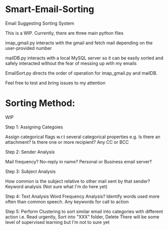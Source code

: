 # Smart-Email-Sorting
Email Suggesting Sorting System

This is a WIP.
Currently, there are three main python files

imap_gmail.py interacts with the gmail and fetch mail depending on the user-provided number

mailDB.py interacts with a local MySQL server so it can be easily sorted and safely interacted
without the fear of messing up with my emails

EmailSort.py directs the order of operation for imap_gmail.py and mailDB.

Feel free to test and bring issues to my attention

# Sorting Method:
WIP

Step 1: Assigning Categoies

Assign categorical flags w.r.t several categorical properties e.g.
Is there an attachment? Is there one or more recipient? Any CC or BCC

Step 2: Sender Analysis

Mail frequency? No-reply in name? Personal or Business email server?

Step 3: Subject Analysis

How common is the subject relative to other mail sent by that sender? 
Keyword analysis (Not sure what I'm do here yet)

Step 4: Text Analysis
Word Frequency Analysis? Identify words used more often than common speech. 
Any keywords for call to action

Step 5: Perform Clustering to sort similar email into categories with different action
i.e. Read urgently, Sort into "XXX" folder, Delete
There will be some level of supervised learning but I'm not to sure yet